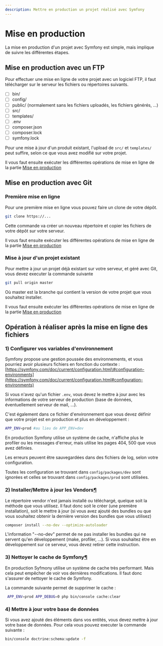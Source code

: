 ```yaml
---
description: Mettre en production un projet réalisé avec Symfony
---
```


# Mise en production

La mise en production d'un projet avec Symfony est simple, mais implique de suivre les différentes étapes.

## Mise en production avec un FTP

Pour effectuer une mise en ligne de votre projet avec un logiciel FTP, il faut télécharger sur le serveur les fichiers ou répertoires suivants.

* [ ] bin/
* [ ] config/
* [ ] public/ \(normalement sans les fichiers uploadés, les fichiers générés, ...\)
* [ ] src/
* [ ] templates/
* [ ] .env
* [ ] composer.json
* [ ] composer.lock
* [ ] symfony.lock

Pour une mise à jour d'un produit existant, l'upload de `src/` et `templates/` peut suffire, selon ce que vous avez modifié sur votre projet.

Il vous faut ensuite exécuter les différentes opérations de mise en ligne de la partie [Mise en production](mise-en-production.md#operation-a-realiser-apres-la-mise-en-ligne-des-fichiers)

## Mise en production avec Git

### Première mise en ligne

Pour une première mise en ligne vous pouvez faire un clone de votre dépôt.

```bash
git clone https://...
```

Cette commande va créer un nouveau répertoire et copier les fichiers de votre dépôt sur votre serveur.

Il vous faut ensuite exécuter les différentes opérations de mise en ligne de la partie [Mise en production](mise-en-production.md#operation-a-realiser-apres-la-mise-en-ligne-des-fichiers)

### Mise à jour d'un projet existant

Pour mettre à jour un projet déjà existant sur votre serveur, et géré avec Git, vous devez executer la commande suivante

```bash
git pull origin master
```

Où master est la branche qui contient la version de votre projet que vous souhaitez installer.

Il vous faut ensuite exécuter les différentes opérations de mise en ligne de la partie [Mise en production](mise-en-production.md#operation-a-realiser-apres-la-mise-en-ligne-des-fichiers)

## Opération à réaliser après la mise en ligne des fichiers

### 1\) Configurer vos variables d'environnement

Symfony propose une gestion poussée des environnements, et vous pourriez avoir plusieurs fichiers en fonction du contexte :  [https://symfony.com/doc/current/configuration.html\#configuration-environments](https://symfony.com/doc/current/configuration.html#configuration-environments)

Si vous n'avez qu'un fichier `.env`, vous devez le mettre à jour avec les informations de votre serveur de production \(base de données, éventuellement serveur de mail, ...\).

C'est également dans ce fichier d'environnement que vous devez définir que votre projet est en production et plus en développement :

```bash
APP_ENV=prod #au lieu de APP_ENV=dev
```

En production Symfony utilise un système de cache, n'affiche plus le profiler ou les messages d'erreur, mais utilise les pages 404, 500 que vous avez définies.

Les erreurs peuvent être sauvegardées dans des fichiers de log, selon votre configuration.

Toutes les configuration se trouvant dans `config/packages/dev` sont ignorées et celles se trouvant dans `config/packages/prod` sont utilisées.

### 2\) Installer/Mettre à jour les Vendors[¶](https://symfony.com/doc/current/deployment.html#c-install-update-your-vendors)

Le répertoire vendor n'est jamais installé ou téléchargé, quelque soit la méthode que vous utilisez. Il faut donc soit le créer \(une première installation\), soit le mettre à jour \(si vous avez ajouté des bundles ou que vous souhaitez obtenir la dernière version des bundles que vous utilisez\)

```bash
composer install --no-dev --optimize-autoloader
```

L'information "--no-dev" permet de ne pas installer les bundles qui ne servent qu'en développement \(make, profiler, ...\). Si vous souhaitez être en développement sur ce serveur, vous devez retirer cette instruction.

### 3\) Nettoyer le cache de Symfony[¶](https://symfony.com/doc/current/deployment.html#d-clear-your-symfony-cache)

En production Syfmony utilise un système de cache très performant. Mais cela peut empêcher de voir vos dernières modifications. Il faut donc s'assurer de nettoyer le cache de Symfony.

La commande suivante permet de supprimer le cache :

```bash
 APP_ENV=prod APP_DEBUG=0 php bin/console cache:clear
```

### 4\) Mettre à jour votre base de données

Si vous avez ajouté des éléments dans vos entités, vous devez mettre à jour votre base de données. Pour cela vous pouvez executer la commande suivante :

```bash
bin/console doctrine:schema:update -f
```

